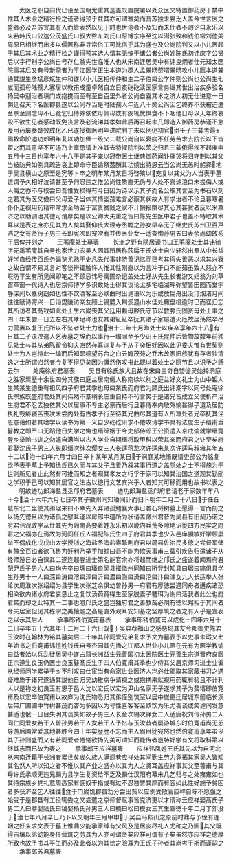 <!-- { "loadSidebar": true } -->
　　太医之职自前代已设至国朝尤重其选盖既置院署以处众医又特置御药房于禁中惟其人术业之精行检之谨者得预于兹其亦可谓难矣而吾苏独未尝乏人盖今世言医之盛者必及吾苏宜其有人而皆表然以见于时也世逺者不及知而未仕者不暇论自永乐以来若韩氏曰公达公茂盛氏曰叔大啓东刘氏曰原博宗序至沈以潜张致和钱伯常刘徳美周原已相继而出多以儒医称非寻常俗工可比信乎其为盛也及公尚院判又以小儿医起于其后其术业之精行检之谨得预其选人谓其无愧于诸公者公尚姓陈氏初讳庆字公贤后以字行别字公尚自号存仁翁先世临淮人也从宋南迁居吴中有讳良炳者仕元知太医院事其后又有号新斋者为平江医学正生本道为郡人孟景旸赘壻景旸攻小儿医本道兼通其説生彦斌彦斌生仲和遂以小儿医相传仲和生二子伯曰公学仲则公尚也公尚生七嵗而孤母陆孺人寡居以教甫成童卓然自立日夜矻矻读医家言务继其世出治疾多验名扬吴中迎治者填门或抱携而至有至自百里外者公尚自喜其术之济人初无仕进意一日朝廷召天下名医郡县遂以公尚荐当是时陆孺人年近八十矣公尚因乞终养不获被迫遣至京至则念母不已竟乞归侍养依依母侧母或有疾辄忧惧食不下咽他日母以天年终哀毁不欲生见者感动既免丧言及必流涕其孝如此后再召起未几即选入御药房恭谨不怠及用药屡奏竒效成化乙已遂授御医明年进院判丁未以例仍初官治壬子三载考最赐敕命阶迪功郎明年复以功加俸一级又二载公尚自以衰病不任劳苦求去院长以下皆留之而其意坚不可遏乃上章恳请上准其去特擢院判以荣之归且三载俄得疾不起庚申五月十三日也享年六十八于是其子宠以冠带医士继典御药闻讣痛哭将归守制以其父当被防典如例具疏告哀上即命守臣谕祭葢酬其功绩出特恩云当公尚无恙时躬择地于吴县横山之原至是宪等卜卒之明年某月某日将啓殡以宠复以其父为人当表于墓道谓予久相好泣请甚至予何忍违之惟公尚性质直无伪与人处不喜谑浪口未尝侮人或人侮之亦不与校尝曰吾惟受损得有今日因为诗以示其子而名公取其言至为书石以刻之若其为医又尝曰父母爱子当体其情婴孺难言必察其状故人有求治者不论旦暮寒暑仆仆走视用药精审常求全功至于富贵贫贱之家不计酬报槩尽其心其甚贫者反以米粟济之以助调治其徳可谓厚矣是以公卿大夫重之皆曰陈先生医中君子也盖不特取其术耳以是表之庶亦见其为人矣其娶仰氏大理寺丞瞻之孙女早卒无子继史氏苏州卫百戸浩之女有贤行子男三长即宪次即宠次宥并传医业女一适查恂孙男五曰表余尚幼敢系于后俾并刻之
　　王苇庵处士墓表
　　长洲之野有隠居读书曰王苇庵处士其讳锜字元禹苇庵其自号也家世力农吴人因其所居称荻扁王氏处士自少轩然出羣从中长益好学自经传百氏务徧览尤熟于史凡先代事非特善记忆而已考其得失善恶以求其兴衰之故自谓不易其言对客谈辨辄触忤人惟其性刚直以为言冲于口不能茹虽致人怒亦不暇防平生有所见闻即笔之不顾忌讳号寓圃杂记盖处士好从先生长者游又妇翁为刘草窗草窗一代诗人也居京师博学多识故处士得其议论尤多宅临湖畔弥望皆田园而堂宇静深间以嘉树窈如也性不饮酒客至必欵曲时出谑语以为乐或放扁舟出没汀烟渚月间往往赋诗寄兴一日诣毘陵访亲友顾上锡麓入荆溪遇山水佳处輙盘桓逾时已而径归忘其所访者其髙致如此处士生六嵗丧其父廷用赖母滕氏守节以教滕氏固贤母处士事之四十年未尝一日去左右其孝足称也友其弟钲钲卒抚其诸子家屡遭火厄故居荡然卒尽力营置以复王氏所以不坠者处士力也治十二年十月晦处士以疾卒享年六十八有日其二子涞汶遣人乞表墓之辞而以事行一编同至予少识王氏昆仲后皆物故数年前独见处士与其从弟陈留令抑夫岿然存耳涞复与予从子奕相好因以此见委夫惟有世契则处士为人岂待此一编而后知耶噫望苏台之白云瞻茂苑之乔木故家旧族犹有存者独清逸之士所谓岿然者今复不得见矣因为慨然伤叹书此既以着处士之隠节且以识予之感云尔
　　处庵徐府君墓表
　　吴县有徐氏族大且故在宋曰三竒自婺徙吴始择洞庭之胜家焉歴十余世四分其族曰庭兰居南偏人称南徐以别之庭兰好文礼士为山中钜人生某某生徳重有祖风四子府君其季也母曰某氏而府君为顾氏出讳潮字以同号处庵徐氏宗族既盛府君处其间伟然不羣稍长庄重自持不茍言笑于是诸兄皆成立父使析产治生府君不忍去独依其父以居事不专主必禀而后行旦暮侍奉内敬外愉甚得子道及居防执礼毁瘠寝苫丧次未尝内处有古孝子行至待其兄曲尽其道有人所难处者兄卒抚其侄恩意蔼如若其嗜学以读书为第一义自少矻矻研求不倦攻诗学书具有法度生子缙甫垂髫教之即严曰无蹈他日失学之悔也缙缔姻于今吏部侍郎王公资遣入京戒谕就学缙竟登乡举贻书训之勿遽自满当以古人学业自期缙将取甲科以荣其亲而府君之讣至矣府君娶沈氏子男三人长即缙次绅次缨女三人长适蒋龙次许适朱某次许适马叔雍其年五十二以治十四年六月廿四日卒卜某年某月某日于洞庭某地缙既请吏部公为铭复欲予表于墓上予知徐氏已久而与其父子且善乃叙其事行遗之盖隠处之士不得施为于世则所见者止此然有可推而知之者观其孝友之行孚于家可以知其治国之道观其勤励之学积于己可以知其居官之法古以徳行文艺宾兴乎人者知其可移而用也故书以表之
　　明故迪功郎海盐县丞邝府君墓表
　　迪功郎海盐丞邝府君请老于家数年年八十今治十六年六月七日卒其子徽州同知璠闻讣而归卜明年二月二十八日于任丘城东北二里使其弟琚来曰不幸先人弃诸孤勉襄大事已砻石将树墓上愿得一言而刻之以扬先徳且以为诸孤之慰耳谨以房郎中瑄所为状请盖徽州君昔为吴县有旧契乃诺之府君讳观政字从仕其先为岭南髙要着姓永乐初以畿内兵荒多隙地诏徙四方民实之府君之父福亦在焉故为河间任丘人福配陈氏生四子府君其季也少入邑庠頴敏好学顾屡举不偶成化戊戌由太学授浙之海盐丞海盐素繁剧府君以简易佐治民多徳之尝督军储有餽金百镒者欲飞售为奸利乃举手加额曰吾不能为欺天事甫三载引疾告归遣诸子从经师游日必自课其二遂连起登进士第名能官余亦将起而继之邝氏之盛遂着闻焉府君配尹氏子男六人曰珣先卒曰瑀曰璠自吴县擢徽州同知曰珩登封知县曰琚曰琮俱县学生孙男十一人曰深曰涛曰溶曰淳曰沂曰潜曰灏曰澡曰沱曰汴曰津女九人长适举人张纶次周淮次张绍绍为县学生次张芝余俱幼曽孙男一府君有厚徳尝遇同舟者遘疾诸恐相染欲内诸水府君哀恳止之复饮汤药竟得生至家脱妻子簪珥为谢曰活我者此公也府君笑而却之此特其一二事也噫邝氏之盛岂独府君之善教哉必阴有徳以黙相于其间者今夫居室但见其栋宇之美榱题之髙是直外观耳安知基之坚厚筑之者之有人乎是宜表之以示其后人
　　承事郎钱伯寛甫墓表
　　承事郎钱伯寛甫以成化十四年六月十二日卒年五十六其年十二月二十六日既于吴县荐福山之感慈坞其友今都御史陈君玉汝时在翰林为铭其墓矣后二十年其孙同爱兄弟复求予文为墓表予以史事未暇又七年始书之伯寛甫讳愃姓钱氏自号杏园其先扬之江都人世业小儿医在元有为医学教谕曰益者始以兵乱徙居吴中遂占籍长洲益生元善国初太医院医士元善生宗道晋府良医正宗道生良玉仍医士良玉娶髙氏生子四人伯寛甫其季也少侍其父居京师习进士业徧从经师问学累举于乡不利叹曰仕宦当有命家世业医济人岂必仕耶取其家藏书习之遇疑难质于诸兄遂通其説他日归吴幼稚病争请视之或抱携来就视用药辄有验且不计利人以是称之初良玉有恩于邑人沈以宏氏以宏为尹山名家无子遂求其子为赘壻即伯寛甫及以宏卒伯寛甫以故庐为沈氏物悉归其弟侄别筑室以居中嵗更迁居城东前临长溪后带广圃圃中竹树甚茂而杏为多因以为号性喜客客至欵饮为乐尤善谈或笑谑间发意甚适也俄一日目失明其谈笑如故子男三人长金次锡次铎女二人适唐祝刘传孙男二人同仁同爱女若干人曽孙男若干人女若干人予忆与玉汝昔者屡游城东时伯寛甫尚无恙导游后圃常爱其地甚胜今四十年矣歴歴不忘而主人眉目犹宛然也然伯寛甫享年虽少其子孙则盛而又有若同爱者惓惓欲扬先美可谓知而能传者岂特好学有文将取科第以继其志而已故为表之
　　承事郎王应祥墓表
　　应祥讳凤姓王氏其先以为自河北从宋南迁籍于长洲者累世矣嵗久族人满闾巷应祥处其间勤生劳力竟拓其家吴人皆知其名然人所以知之者不惟以其产业之盛亦以其为人之贤耳盖应祥事其父至善甫与其母许氏承顺无违兄麟为县学生复资给不乏及麟仕汉阳府幕未几乞归与之处雍雍如也其待宗族乡党礼意周悉家有佣奴干指或有过不忍笞詈其厚而有容如此性好施予贫困者多获济至乞人往往食于门嵗饥郡县劝分尝出赀以应例受散官应祥自陈不愿强之始受于是郡县有工役辄委之又尝遣之京师督赋事皆克济更以才谞称云应祥娶髙氏子男二人曰鼎娶陆氏曰钺娶杨氏孙男三人曰楠曰松曰模女三其生宣徳十年二月丁夘没于治七年八月辛巳乃卜以又明年三月甲申于吴县马鞍山之原前时鼎与予侄有连姻之好来求文表于墓上惟鼎少能承家绰有父风及是居丧尽礼人尤称之乃圗其父既得吉壤以弟幼能身任营筑之劳其为人亦可谓贤矣应祥可谓有子矣虽然亦应祥之徳厚所致也故予书其平生而必及此者以为其徳之验耳为王氏子孙者其尚考于斯而谨嗣之
　　承事郎苏君墓表
